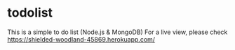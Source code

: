 # todolist
This is a simple to do list (Node.js &amp; MongoDB)
For a live view, please check https://shielded-woodland-45869.herokuapp.com/
